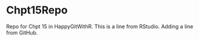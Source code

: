 # Chpt15Repo
Repo for Chpt 15 in HappyGitWithR.
This is a line from RStudio.
Adding a line from GitHub.
